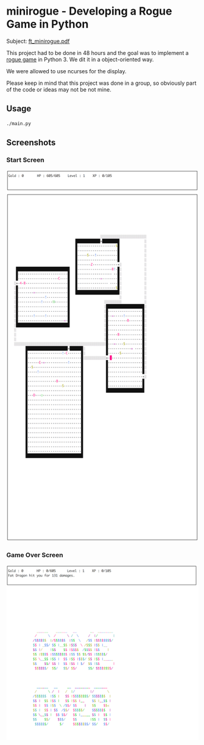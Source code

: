 # minirogue - Developing a Rogue Game in Python

Subject: [ft\_minirogue.pdf](ft\_minirogue.pdf)

This project had to be done in 48 hours and the goal was to implement a [rogue
game](https://en.wikipedia.org/wiki/Rogue_%28video_game%29) in Python 3. We dit
it in a object-oriented way.

We were allowed to use ncurses for the display.

Please keep in mind that this project was done in a group, so obviously part of
the code or ideas may not be not mine.

## Usage

```sh
./main.py
```

## Screenshots

### Start Screen

![start](start.png)

### Game Over Screen

![game-over](game-over.png)
